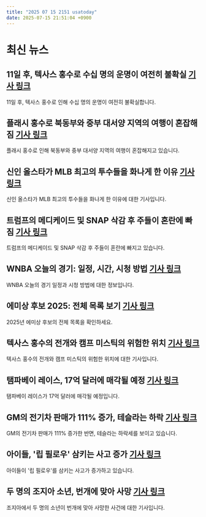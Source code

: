 ```yaml
---
title: "2025 07 15 2151 usatoday"
date: 2025-07-15 21:51:04 +0900
---
```


# 최신 뉴스 

## 11일 후, 텍사스 홍수로 수십 명의 운명이 여전히 불확실 [기사 링크](https://www.usatoday.com/story/news/nation/2025/07/15/texas-flooding-many-still-missing/85204170007/)
 11일 후, 텍사스 홍수로 인해 수십 명의 운명이 여전히 불확실합니다. 

## 플래시 홍수로 북동부와 중부 대서양 지역의 여행이 혼잡해짐 [기사 링크](https://www.usatoday.com/story/news/weather/2025/07/15/flash-floods-new-york-city-mid-atlantic/85204068007/)
 플래시 홍수로 인해 북동부와 중부 대서양 지역의 여행이 혼잡해지고 있습니다. 

## 신인 올스타가 MLB 최고의 투수들을 화나게 한 이유 [기사 링크](https://www.usatoday.com/story/sports/mlb/columnist/bob-nightengale/2025/07/15/jacob-wilson-athletics-all-star-game/85202200007/)
 신인 올스타가 MLB 최고의 투수들을 화나게 한 이유에 대한 기사입니다. 

## 트럼프의 메디케이드 및 SNAP 삭감 후 주들이 혼란에 빠짐 [기사 링크](https://www.usatoday.com/story/news/politics/2025/07/15/states-scramble-trump-congress-cuts-medicaid-snap/84509351007/)
 트럼프의 메디케이드 및 SNAP 삭감 후 주들이 혼란에 빠지고 있습니다. 

## WNBA 오늘의 경기: 일정, 시간, 시청 방법 [기사 링크](https://www.usatoday.com/story/sports/wnba/2025/07/15/wnba-games-today-schedule-times-tv-07152025/85203713007/)
 WNBA 오늘의 경기 일정과 시청 방법에 대한 정보입니다. 

## 에미상 후보 2025: 전체 목록 보기 [기사 링크](https://www.usatoday.com/story/entertainment/tv/2025/07/15/emmy-nominations-2025-full-list/84539785007/)
 2025년 에미상 후보의 전체 목록을 확인하세요. 

## 텍사스 홍수의 전개와 캠프 미스틱의 위험한 위치 [기사 링크](https://www.usatoday.com/story/graphics/2025/07/11/texas-floods-guadalupe-river-camp-mystic/84509122007/)
 텍사스 홍수의 전개와 캠프 미스틱의 위험한 위치에 대한 기사입니다. 

## 탬파베이 레이스, 17억 달러에 매각될 예정 [기사 링크](https://www.usatoday.com/story/sports/mlb/rays/2025/07/15/tampa-bay-rays-sale-agreement-1-7-billion/85204333007/)
 탬파베이 레이스가 17억 달러에 매각될 예정입니다. 

## GM의 전기차 판매가 111% 증가, 테슬라는 하락 [기사 링크](https://www.usatoday.com/story/money/cars/2025/07/14/gm-surges-ev-sales-tesla-stumbles/85192638007/)
 GM의 전기차 판매가 111% 증가한 반면, 테슬라는 하락세를 보이고 있습니다. 

## 아이들, '립 필로우' 삼키는 사고 증가 [기사 링크](https://www.usatoday.com/story/life/health-wellness/2025/07/14/nicotine-pouches-lip-pillows-poison-control/84534923007/)
 아이들이 '립 필로우'를 삼키는 사고가 증가하고 있습니다. 

## 두 명의 조지아 소년, 번개에 맞아 사망 [기사 링크](https://www.usatoday.com/story/news/nation/2025/07/14/georgia-teens-killed-struck-lightning-fishing-trip/85191083007/)
 조지아에서 두 명의 소년이 번개에 맞아 사망한 사건에 대한 기사입니다.